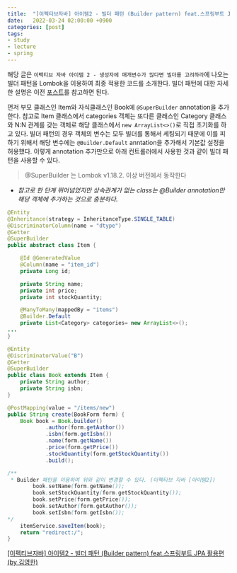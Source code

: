 ```yaml
---
title:  "[이펙티브자바] 아이템2 - 빌더 패턴 (Builder pattern) feat.스프링부트 JPA 활용편 (by 김영한) #2"
date:   2022-03-24 02:00:00 +0900
categories: [post]
tags:
- study
- lecture
- spring
---
```


해당 글은 `이펙티브 자바 아이템 2 - 생성자에 매개변수가 많다면 빌더를 고려하라`에 나오는 빌더 패턴을 Lombok을 이용하여 최종 적용한 코드를 소개한다. 빌더 패턴에 대한 자세한 설명은 이전 [포스트](https://jsy1110.github.io/2022/effective-java-builder-pattern/)를 참고하면 된다.

먼저 부모 클래스인 Item와 자식클래스인 Book에 `@SuperBuilder` annotation을 추가한다. 참고로 Item 클래스에서 categories 객체는 또다른 클래스인 Category 클래스와 N:N 관계를 갖는 객체로 해당 클래스에서 `new ArrayList<>()`로 직접 초기화를 하고 있다. 빌더 패턴의 경우 객체의 변수는 모두 빌더를 통해서 세팅되기 때문에 이를 피하기 위해서 해당 변수에는 `@Builder.Default` anntation을 추가해서 기본값 설정을 허용했다. 이렇게 annotation 추가만으로 아래 컨트롤러에서 사용한 것과 같이 빌더 패턴을 사용할 수 있다.

> @SuperBuilder 는 Lombok v1.18.2. 이상 버전에서 동작한다
> 

* *참고로 한 단계 뛰어넘었지만 상속관계가 없는 class는 @Builder annotation만 해당 객체에 추가하는 것으로 충분하다.*

```java
@Entity
@Inheritance(strategy = InheritanceType.SINGLE_TABLE)
@DiscriminatorColumn(name = "dtype")
@Getter
@SuperBuilder
public abstract class Item {

    @Id @GeneratedValue
    @Column(name = "item_id")
    private Long id;

    private String name;
    private int price;
    private int stockQuantity;

    @ManyToMany(mappedBy = "items")
    @Builder.Default
    private List<Category> categories= new ArrayList<>();
...
}
```

```java
@Entity
@DiscriminatorValue("B")
@Getter
@SuperBuilder
public class Book extends Item {
    private String author;
    private String isbn;
}
```

```java
@PostMapping(value = "/items/new")
public String create(BookForm form) {
    Book book = Book.builder()
            .author(form.getAuthor())
            .isbn(form.getIsbn())
            .name(form.getName())
            .price(form.getPrice())
            .stockQuantity(form.getStockQuantity())
            .build();

/**
 * Builder 패턴을 이용하여 위와 같이 변경할 수 있다. (이펙티브 자바 [아이템2])
        book.setName(form.getName());
        book.setStockQuantity(form.getStockQuantity());
        book.setPrice(form.getPrice());
        book.setAuthor(form.getAuthor());
        book.setIsbn(form.getIsbn());
*/
    itemService.saveItem(book);
    return "redirect:/";
}
```


[[이펙티브자바] 아이템2 - 빌더 패턴 (Builder pattern) feat.스프링부트 JPA 활용편 (by 김영한)](https://jsy1110.github.io/2022/effective-java-builder-pattern/)
